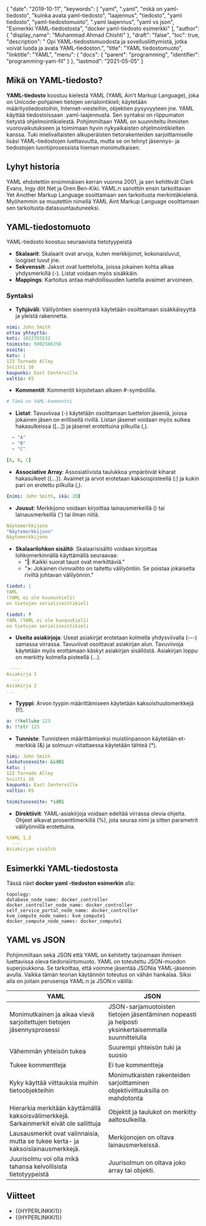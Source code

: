 {
  "date": "2019-10-11",
  "keywords": [
"yaml",
".yaml",
"mikä on yaml-tiedosto",
"kuinka avata yaml-tiedosto",
"laajennus",
"tiedosto",
"yaml tiedosto",
"yaml-tiedostomuoto",
".yaml laajennus",
"yaml vs json",
"Esimerkki YAML-tiedostosta",
"docker yaml-tiedosto esimerkki"
],
  "author": {
    "display_name": "Muhammad Ahmad Chishti"
},
  "draft": "false",
  "toc": true,
  "description": " Opi YAML-tiedostomuodosta ja sovellusliittymistä, jotka voivat luoda ja avata YAML-tiedoston.",
  "title": "YAML tiedostomuoto",
  "linktitle": "YAML",
  "menu": {
    "docs": {
      "parent": "programming",
      "identifier": "programming-yam-fil"
}
},
  "lastmod": "2021-05-05"
}

## Mikä on YAML-tiedosto? ##

**YAML-tiedosto** koostuu kielestä YAML (YAML Ain't Markup Language), joka on Unicode-pohjainen tietojen serialointikieli; käytetään määritystiedostoihin, Internet-viesteihin, objektien pysyvyyteen jne. YAML käyttää tiedostoissaan .yaml-laajennusta. Sen syntaksi on riippumaton tietystä ohjelmointikielestä. Pohjimmiltaan YAML on suunniteltu ihmisten vuorovaikutukseen ja toimimaan hyvin nykyaikaisten ohjelmointikielten kanssa. Tuki mielivaltaisten alkuperäisten tietorakenteiden sarjoittamiselle lisäsi YAML-tiedostojen luettavuutta, mutta se on tehnyt jäsennys- ja tiedostojen luontiprosessista hieman monimutkaisen.

## Lyhyt historia ##

YAML ehdotettiin ensimmäisen kerran vuonna 2001, ja sen kehittivät Clark Evans, Ingy döt Net ja Oren Ben-Kiki. YAML:n sanottiin ensin tarkoittavan Yet Another Markup Language osoittamaan sen tarkoitusta merkintäkielenä. Myöhemmin se muutettiin nimellä YAML Aint Markup Language osoittamaan sen tarkoitusta datasuuntautuneeksi.


## YAML-tiedostomuoto ##

YAML-tiedosto koostuu seuraavista tietotyypeistä

- **Skalaarit**: Skalaarit ovat arvoja, kuten merkkijonot, kokonaisluvut, loogiset luvut jne.
- **Sekvenssit**: Jaksot ovat luetteloita, joissa jokainen kohta alkaa yhdysmerkillä (-). Listat voidaan myös sisäkkäin.
- **Mappings**: Kartoitus antaa mahdollisuuden luetella avaimet arvoineen.

### Syntaksi ###

- **Tyhjäväli**: Välilyöntien sisennystä käytetään osoittamaan sisäkkäisyyttä ja yleistä rakennetta.

``` yaml
nimi: John Smith
ottaa yhteyttä:
koti: 1012355532
toimisto: 5002586256
osoite:
katu: |
123 Tornado Alley
Sviitti 16
kaupunki: East Centerville
valtio: KS
```

- **Kommentit**: Kommentit kirjoitetaan alkaen #-symbolilla.

``` yaml
# Tämä on YAML-kommentti
```

- **Listat**: Tavuviivaa (-) käytetään osoittamaan luettelon jäseniä, joissa jokainen jäsen on erillisellä rivillä. Listan jäsenet voidaan myös sulkea hakasulkeissa ([...]) ja jäsenet erotettuina pilkuilla (,).

``` yaml
  - "A"
  - "B"
  - "C"
```

``` yaml
[A, B, C]
```

- **Associative Array**: Assosiatiivista taulukkoa ympäröivät kiharat hakasulkeet ({...}). Avaimet ja arvot erotetaan kaksoispisteellä (:) ja kukin pari on erotettu pilkulla (,).

``` yaml
{nimi: John Smith, ikä: 20}
```

- **Jousut**: Merkkijono voidaan kirjoittaa lainausmerkeillä () tai lainausmerkeillä (') tai ilman niitä.

``` yaml
Näytemerkkijono
"Näytemerkkijono"
Näytemerkkijono
```

- **Skalaarilohkon sisältö**: Skalaarisisältö voidaan kirjoittaa lohkomerkinnällä käyttämällä seuraavaa:
  - "**|**: Kaikki suorat tauot ovat merkittäviä."
  - "**>**: Jokainen rivinvaihto on taitettu välilyöntiin. Se poistaa jokaiselta riviltä johtavan välilyönnin."

``` yaml
tiedot: |
YAML
(YAML ei ole kuvauskieli)
on tietojen serialisointikieli
```

``` yaml
tiedot: ?
YAML (YAML ei ole kuvauskieli)
on tietojen serialisointikieli
```

- **Useita asiakirjoja**: Useat asiakirjat erotetaan kolmella yhdysviivalla (---) samassa virrassa. Tavuviivat osoittavat asiakirjan alun. Tavuviivoja käytetään myös erottamaan käskyt asiakirjan sisällöstä. Asiakirjan loppu on merkitty kolmella pisteellä (...).

``` yaml
  ---
Asiakirja 1
  ---
Asiakirja 2
...
```

- **Tyyppi**: Arvon tyypin määrittämiseen käytetään kaksoishuutomerkkejä (!!).

``` yaml
a: !!kelluke 123
b: !!str 123
```

- **Tunniste**: Tunnisteen määrittämiseksi muistiinpanoon käytetään et-merkkiä (&) ja solmuun viitattaessa käytetään tähteä (*).

``` yaml
nimi: John Smith
laskutusosoite: &id01
katu: |
123 Tornado Alley
Sviitti 16
kaupunki: East Centerville
valtio: KS

toimitusosoite: *id01
```

- **Direktiivit**: YAML-asiakirjoja voidaan edeltää virrassa olevia ohjeita. Ohjeet alkavat prosenttimerkillä (%), jota seuraa nimi ja sitten parametrit välilyönnillä erotettuina.

``` yaml
%YAML 1.2
  ---
Asiakirjan sisältö
```
## Esimerkki YAML-tiedostosta
Tässä näet **docker yaml -tiedoston esimerkin** alla:

```
topology:
database_node_name: docker_controller
docker_controller_node_name: docker_controller
self_service_portal_node_name: docker_controller
kvm_compute_node_names: kvm_compute1
docker_compute_node_names: docker_compute1
```

## YAML vs JSON
Pohjimmiltaan sekä JSON että YAML on kehitetty tarjoamaan ihmisen luettavissa oleva tiedonsiirtomuoto. YAML on toteutettu JSON-muodon superjoukkona. Se tarkoittaa, että voimme jäsentää JSONia YAML-jäsennin avulla. Vaikka tämän teorian käytännön toteutus on vähän hankalaa. Siksi alla on joitain peruseroja YAML:n ja JSON:n välillä:

|YAML| JSON|
---|---|
|Monimutkainen ja aikaa vievä sarjoitettujen tietojen jäsennysprosessi |JSON-sarjamuotoisten tietojen jäsentäminen nopeasti ja helposti yksinkertaisemmalla suunnittelulla|
|Vähemmän yhteisön tukea| Suurempi yhteisön tuki ja suosio|
|Tukee kommentteja| Ei tue kommentteja|
|Kyky käyttää viittauksia muihin tietoobjekteihin| Monimutkaisten rakenteiden sarjoittaminen objektiviittauksilla on mahdotonta|
|Hierarkia merkitään käyttämällä kaksoisvälimerkkejä. Sarkainmerkit eivät ole sallittuja|Objektit ja taulukot on merkitty aaltosulkeilla.|
|Lausausmerkit ovat valinnaisia, mutta se tukee kerta- ja kaksoislainausmerkkejä.|Merkijonojen on oltava lainausmerkeissä.|
|Juurisolmu voi olla mikä tahansa kelvollisista tietotyypeistä|Juurisolmun on oltava joko array tai objekti.|


## Viitteet ##

- {{HYPERLINKKI1}}
- {{HYPERLINKKI1}}

